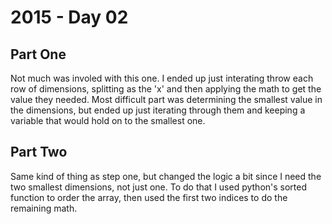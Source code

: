 # 2015 - Day 02

## Part One
Not much was involed with this one. I ended up just interating throw each row of dimensions, splitting as the 'x' and then applying the math to get the value they needed. Most difficult part was determining the smallest value in the dimensions, but ended up just iterating through them and keeping a variable that would hold on to the smallest one.

## Part Two
Same kind of thing as step one, but changed the logic a bit since I need the two smallest dimensions, not just one. To do that I used python's sorted function to order the array, then used the first two indices to do the remaining math.